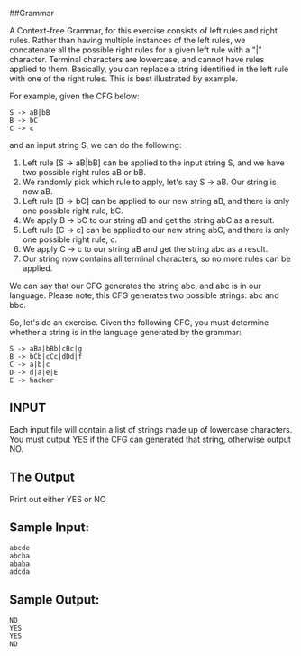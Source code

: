 <!-- RATING: HARD -->
<!-- NAME: Grammar -->
##Grammar

A Context-free Grammar, for this exercise consists of left rules and right rules.
Rather than having multiple instances of the left rules, we concatenate all the
possible right rules for a given left rule with a "|" character.  Terminal characters
are lowercase, and cannot have rules applied to them. Basically, you can replace a
string identified in the left rule with one of the right rules. This is best
illustrated by example.

For example, given the CFG below:

	S -> aB|bB
	B -> bC
	C -> c

and an input string S, we can do the following:

1. Left rule [S -> aB|bB] can be applied to the input string S, and we have two possible right rules aB or bB.
2. We randomly pick which rule to apply, let's say S -> aB. Our string is now aB.
3. Left rule [B -> bC] can be applied to our new string aB, and there is only one possible right rule, bC.
4. We apply B -> bC to our string aB and get the string abC as a result. 
5. Left rule [C -> c] can be applied to our new string abC, and there is only one possible right rule, c.
6. We apply C -> c to our string aB and get the string abc as a result.
7. Our string now contains all terminal characters, so no more rules can be applied.

We can say that our CFG generates the string abc, and abc is in our language.
Please note, this CFG generates two possible strings: abc and bbc.

So, let's do an exercise. Given the following CFG, you must determine whether a string
is in the language generated by the grammar:

	S -> aBa|bBb|cBc|g
	B -> bCb|cCc|dDd|f
	C -> a|b|c
	D -> d|a|e|E
	E -> hacker

## INPUT

Each input file will contain a list of strings made up of lowercase characters. You must
output YES if the CFG can generated that string, otherwise output NO.

## The Output

Print out either YES or NO

## Sample Input:

	abcde
	abcba
	ababa
	adcda

## Sample Output:

	NO
	YES
	YES
	NO
